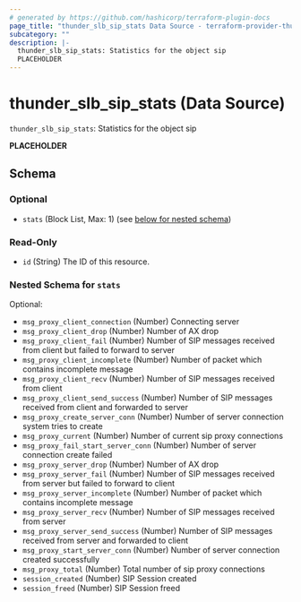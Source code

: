 ```yaml
---
# generated by https://github.com/hashicorp/terraform-plugin-docs
page_title: "thunder_slb_sip_stats Data Source - terraform-provider-thunder"
subcategory: ""
description: |-
  thunder_slb_sip_stats: Statistics for the object sip
  PLACEHOLDER
---
```


# thunder_slb_sip_stats (Data Source)

`thunder_slb_sip_stats`: Statistics for the object sip

__PLACEHOLDER__



<!-- schema generated by tfplugindocs -->
## Schema

### Optional

- `stats` (Block List, Max: 1) (see [below for nested schema](#nestedblock--stats))

### Read-Only

- `id` (String) The ID of this resource.

<a id="nestedblock--stats"></a>
### Nested Schema for `stats`

Optional:

- `msg_proxy_client_connection` (Number) Connecting server
- `msg_proxy_client_drop` (Number) Number of AX drop
- `msg_proxy_client_fail` (Number) Number of SIP messages received from client but failed to forward to server
- `msg_proxy_client_incomplete` (Number) Number of packet which contains incomplete message
- `msg_proxy_client_recv` (Number) Number of SIP messages received from client
- `msg_proxy_client_send_success` (Number) Number of SIP messages received from client and forwarded to server
- `msg_proxy_create_server_conn` (Number) Number of server connection system tries to create
- `msg_proxy_current` (Number) Number of current sip proxy connections
- `msg_proxy_fail_start_server_conn` (Number) Number of server connection create failed
- `msg_proxy_server_drop` (Number) Number of AX drop
- `msg_proxy_server_fail` (Number) Number of SIP messages received from server but failed to forward to client
- `msg_proxy_server_incomplete` (Number) Number of packet which contains incomplete message
- `msg_proxy_server_recv` (Number) Number of SIP messages received from server
- `msg_proxy_server_send_success` (Number) Number of SIP messages received from server and forwarded to client
- `msg_proxy_start_server_conn` (Number) Number of server connection created successfully
- `msg_proxy_total` (Number) Total number of sip proxy connections
- `session_created` (Number) SIP Session created
- `session_freed` (Number) SIP Session freed


